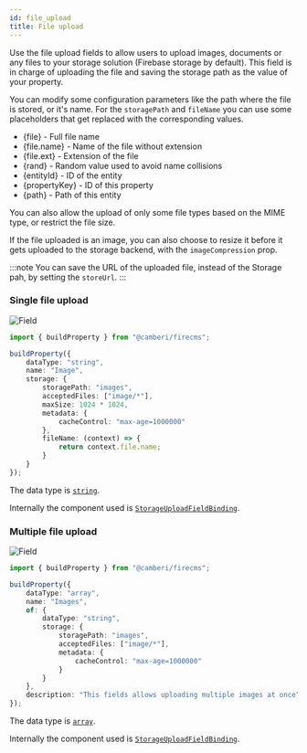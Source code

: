```yaml
---
id: file_upload
title: File upload
---
```


Use the file upload fields to allow users to upload images, documents or any
files to your storage solution (Firebase storage by default). This field is in
charge of uploading the file and saving the storage path as the value
of your property.

You can modify some configuration parameters like the path where the file is
stored, or it's name. For the `storagePath` and `fileName` you can use some
placeholders that get replaced with the corresponding values.

- {file} - Full file name
- {file.name} - Name of the file without extension
- {file.ext} - Extension of the file
- {rand} - Random value used to avoid name collisions
- {entityId} - ID of the entity
- {propertyKey} - ID of this property
- {path} - Path of this entity

You can also allow the upload of only some file types based on the MIME type, or
restrict the file size.

If the file uploaded is an image, you can also choose to resize it before
it gets uploaded to the storage backend, with the `imageCompression` prop.

:::note
You can save the URL of the uploaded file, instead of the Storage pah,
by setting the `storeUrl`.
:::

### Single file upload

![Field](/img/fields/File_upload.png)

```typescript jsx
import { buildProperty } from "@camberi/firecms";

buildProperty({
    dataType: "string",
    name: "Image",
    storage: {
        storagePath: "images",
        acceptedFiles: ["image/*"],
        maxSize: 1024 * 1024,
        metadata: {
            cacheControl: "max-age=1000000"
        },
        fileName: (context) => {
            return context.file.name;
        }
    }
});
```

The data type is [`string`](../config/string).

Internally the component used
is [`StorageUploadFieldBinding`](../../api/functions/StorageUploadFieldBinding).


### Multiple file upload

![Field](/img/fields/Multi_file_upload.png)

```typescript jsx
import { buildProperty } from "@camberi/firecms";

buildProperty({
    dataType: "array",
    name: "Images",
    of: {
        dataType: "string",
        storage: {
            storagePath: "images",
            acceptedFiles: ["image/*"],
            metadata: {
                cacheControl: "max-age=1000000"
            }
        }
    },
    description: "This fields allows uploading multiple images at once"
});
```

The data type is [`array`](../config/array).

Internally the component used
is [`StorageUploadFieldBinding`](../../api/functions/StorageUploadFieldBinding).
